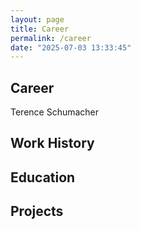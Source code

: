 ```yaml
---
layout: page
title: Career
permalink: /career
date: "2025-07-03 13:33:45"
---
```

## Career

Terence Schumacher

## Work History

## Education

## Projects

